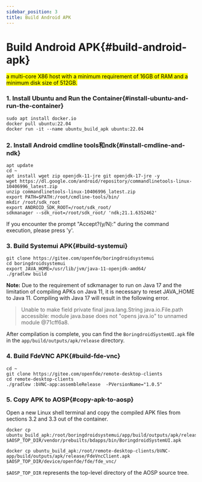 ```yaml
---
sidebar_position: 3
title: Build Android APK
---
```


# Build Android APK{#build-android-apk}

<mark>a multi-core X86 host with a minimum requirement of 16GB of RAM and a minimum disk size of 512GB.
</mark>

### 1. Install Ubuntu and Run the Container{#install-ubuntu-and-run-the-container}

```
sudo apt install docker.io
docker pull ubuntu:22.04
docker run -it --name ubuntu_build_apk ubuntu:22.04
```

### 2. Install Android cmdline tools和ndk{#install-cmdline-and-ndk}

```
apt update
cd ~
apt install wget zip openjdk-11-jre git openjdk-17-jre -y
wget https://dl.google.com/android/repository/commandlinetools-linux-10406996_latest.zip
unzip commandlinetools-linux-10406996_latest.zip
export PATH=$PATH:/root/cmdline-tools/bin/
mkdir /root/sdk_root
export ANDROID_SDK_ROOT=/root/sdk_root/
sdkmanager --sdk_root=/root/sdk_root/ 'ndk;21.1.6352462'
```

If you encounter the prompt "Accept?(y/N):" during the command execution, please press 'y'.

### 3. Build Systemui APK{#build-systemui}

```
git clone https://gitee.com/openfde/boringdroidsystemui
cd boringdroidsystemui
export JAVA_HOME=/usr/lib/jvm/java-11-openjdk-amd64/
./gradlew build
```

**Note:** Due to the requirement of sdkmanager to run on Java 17 and the limitation of compiling APKs on Java 11, it is necessary to reset JAVA_HOME to Java 11. Compiling with Java 17 will result in the following error.

> Unable to make field private final java.lang.String java.io.File.path accessible: module java.base does not "opens java.io" to unnamed module @71cff6a8.

After compilation is complete, you can find the `BoringdroidSystemUI.apk` file in the `app/build/outputs/apk/release` directory.

### 4. Build FdeVNC APK{#build-fde-vnc}

```
cd ~
git clone https://gitee.com/openfde/remote-desktop-clients 
cd remote-desktop-clients
./gradlew :bVNC-app:assembleRelease  -PVersionName="1.0.5"
```

###  5. Copy APK to AOSP{#copy-apk-to-aosp}

Open a new Linux shell terminal and copy the compiled APK files from sections 3.2 and 3.3 out of the container.

```
docker cp ubuntu_build_apk:/root/boringdroidsystemui/app/build/outputs/apk/release/BoringdroidSystemUI.apk  $AOSP_TOP_DIR/vendor/prebuilts/bdapps/bin/BoringdroidSystemUI.apk
```

```
docker cp ubuntu_build_apk:/root/remote-desktop-clients/bVNC-app/build/outputs/apk/release/FdeVncClient.apk $AOSP_TOP_DIR/device/openfde/fde/fde_vnc/
```

`$AOSP_TOP_DIR` represents the top-level directory of the AOSP source tree.